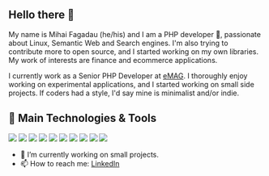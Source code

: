 ## Hello there 👋

My name is Mihai Fagadau (he/his) and I am a PHP developer 🐘, passionate about Linux, Semantic Web and Search engines. I'm also trying to contribute more to open source, and I started working on my own libraries. My work of interests are finance and ecommerce applications.

I currently work as a Senior PHP Developer at [eMAG](https://www.emag.ro/). I thoroughly enjoy working on experimental applications, and I started working on small side projects. If coders had a style, I'd say mine is minimalist and/or indie.


## 🔧 Main Technologies & Tools
![](https://img.shields.io/badge/OS-Linux-informational?style=flat&logo=linux&logoColor=white&color=important&cacheSeconds=3600)
![](https://img.shields.io/badge/Editor-Visual%20Studio%20Code-informational?style=flat&logo=visual-studio-code&logoColor=white&color=informational&cacheSeconds=3600)
![](https://img.shields.io/badge/Code-PHP-informational?style=flat&logo=php&logoColor=white&color=654c7a)
![](https://img.shields.io/badge/Code-Python-informational?style=flat&logo=python&logoColor=white&color=yellow&cacheSeconds=3600)
![](https://img.shields.io/badge/Code-JavaScript-informational?style=flat&logo=javascript&logoColor=white&color=yellow)
![](https://img.shields.io/badge/Shell-Bash-informational?style=flat&logo=gnu-bash&logoColor=white&color=inactive)
![](https://img.shields.io/badge/Tools-PostgreSQL-informational?style=flat&logo=postgresql&logoColor=white&color=blue)
![](https://img.shields.io/badge/Tools-Docker-informational?style=flat&logo=docker&logoColor=white&color=lightblue)
![](https://img.shields.io/badge/Tools-Kubernetes-informational?style=flat&logo=kubernetes&logoColor=white&color=2bbc8a)
![](https://img.shields.io/badge/Cloud-Linode-brightgreen?style=flat&logo=linode&logoColor=white&color=brightgreen)

- 🔭 I’m currently working on small projects.
- 📫 How to reach me: [LinkedIn](https://www.linkedin.com/in/f%C4%83g%C4%83d%C4%83u-mihai-060b00137)

